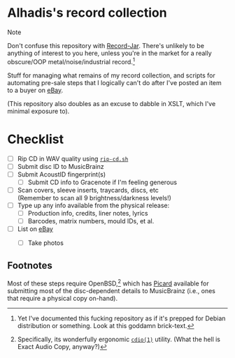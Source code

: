 <!--*-tab-length:6;indent-tabs-mode:t;-*--------------- vim:set ts=6:-->

Alhadis's record collection
========================================================================

> [!NOTE]
> Don't confuse this repository with [Record-Jar][]. There's unlikely to
> be anything of interest to you here, unless you're in the market for a
> really obscure/OOP metal/noise/industrial record.[^1]

Stuff for managing what remains of my record collection, and scripts for
automating pre-sale steps that I logically can't do after I've posted an
item to a buyer on [eBay][].

(This repository also doubles as an excuse to dabble in XSLT, which I've
minimal exposure to).


Checklist
========================================================================

* [ ] Rip CD in WAV quality using [`rip-cd.sh`][]
* [ ] Submit disc ID to MusicBrainz
* [ ] Submit AcoustID fingerprint(s)
	* [ ] Submit CD info to Gracenote if I'm feeling generous
* [ ] Scan covers, sleeve inserts, traycards, discs, etc  
	(Remember to scan all 9 brightness/darkness levels!)
* [ ] Type up any info available from the physical release:
	* [ ] Production info, credits, liner notes, lyrics
	* [ ] Barcodes, matrix numbers, mould IDs, et al.
* [ ] List on [eBay][]
	* [ ] Take photos


Footnotes
------------------------------------------------------------------------
Most of these steps require OpenBSD,[^2] which has [Picard][] available
for submitting most of the disc-dependent details to MusicBrainz (i.e.,
ones that require a physical copy on-hand).

[^1]: Yet I've documented this fucking repository as if it's prepped for
	Debian distribution or something. Look at this goddamn brick-text.
[^2]:	Specifically, its wonderfully ergonomic [`cdio(1)`][] utility.
	(What the hell is Exact Audio Copy, anyway?)

<!-- Referenced links ------------------------------------------------->
[eBay]:        https://www.ebay.com/usr/alhadis
[Picard]:      https://musicbrainz.org/doc/Picard
[Record-Jar]:  https://github.com/Alhadis/Record-Jar
[`cdio(1)`]:   https://man.openbsd.org/cdio.1
[`rip-cd.sh`]: ./rip-cd.sh
